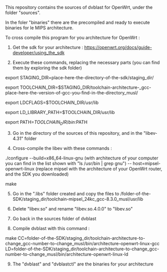 This repository contains the sources of dvblast for OpenWrt, under the folder "sources".

In the foler "binaries" there are the precompiled and ready to execute binaries for le MIPS architecture.


To cross compile this program for you architecture for OpenWrt :

1) Get the sdk for your architecture : https://openwrt.org/docs/guide-developer/using_the_sdk

2) Execute these commands, replacing the necessary parts (you can find them by exploring the sdk folder)

export STAGING_DIR=place-here-the-directory-of-the-sdk/staging_dir/

export TOOLCHAIN_DIR=$STAGING_DIR/toolchain-architecture-_gcc-place-here-the-version-of-gcc-you-find-in-the-directory_musl/

export LDCFLAGS=$TOOLCHAIN_DIR/usr/lib

export LD_LIBRARY_PATH=$TOOLCHAIN_DIR/usr/lib

export PATH=$TOOLCHAIN_DIR/bin:$PATH

3) Go in the directory of the sources of this repository, and in the "libev-4.31" folder

4) Cross-compile the libev with these commands :

./configure --build=x86_64-linux-gnu (with architecture of your computer you can find in the list shown with "ls /usr/bin | grep gnu") -- host=mipsel-openwrt-linux (replace mipsel with the architecture of your OpenWrt router, and the SDK you downloaded)

make

5) Go in the ".libs" folder created and copy the files to /folder-of-the-SDK/staging_dir/toolchain-mipsel_24kc_gcc-8.3.0_musl/usr/lib

6) Delete "libev.so" and rename "libev.so.4.0.0" to "libev.so"

7) Go back in the sources folder of dvblast

8) Compile dvblast with this command :

make CC=folder-of-the-SDK/staging_dir/toolchain-architecture-to-change_gcc-number-to-change_musl/bin/architecture-openwrt-linux-gcc LD=folder-of-the-SDK/staging_dir/toolchain-architecture-to-change_gcc-number-to-change_musl/bin/architecture-openwrt-linux-ld

9) The "dvblast" and "dvblastctl" are the binaries for your architecture
